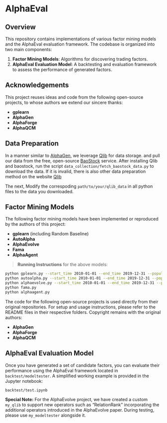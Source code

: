 # AlphaEval

## Overview

This repository contains implementations of various factor mining models and the AlphaEval evaluation framework. The codebase is organized into two main components:

1. **Factor Mining Models**: Algorithms for discovering trading factors.  
2. **AlphaEval Evaluation Model**: A backtesting and evaluation framework to assess the performance of generated factors.

## Acknowledgements

This project reuses ideas and code from the following open-source projects, to whose authors we extend our sincere thanks:

- **gplearn**  
- **AlphaGen**  
- **AlphaForge**  
- **AlphaQCM**  

## Data Preparation

In a manner similar to [AlphaGen](https://github.com/RL-MLDM/alphagen), we leverage [Qlib](https://github.com/microsoft/qlib#data-preparation) for data storage. and pull our data from the free, open-source [BaoStock](http://baostock.com/baostock/index.php/%E9%A6%96%E9%A1%B5) service. After installing Qlib and baostock, run the script `data_collection/fetch_baostock_data.py` to download the data. If it is invalid, there is also other data preparation method on the website [Qlib](https://github.com/microsoft/qlib#data-preparation)

The next, Modify the correspoding `path/to/your/qlib_data` in all python files to the data you downloaded.


## Factor Mining Models

The following factor mining models have been implemented or reproduced by the authors of this project:

- **gplearn** (including Random Baseline)  
- **AutoAlpha**  
- **AlphaEvolve**  
- **Fama**  
- **AlphaAgent**  

> **Running Instructions** for the above models:

```bash
python gplearn.py --start_time 2010-01-01 --end_time 2019-12-31 --population_size 1000 --hall_of_fame 50 --n_components 10 --generations 5
python autoalpha.py --start_time 2010-01-01 --end_time 2019-12-31 --population_size 1000 --hall_of_fame 50 --n_components 10 --generations 5
python alphaevolve.py --start_time 2010-01-01 --end_time 2019-12-31 --population_size 1000 --hall_of_fame 50 --n_components 10 --generations 5
python fama.py
python alphaagent.py
```

The code for the following open-source projects is used directly from their original repositories. For setup and usage instructions, please refer to the README files in their respective folders. Copyright remains with the original authors:

- **AlphaGen**  
- **AlphaForge**  
- **AlphaQCM**  


## AlphaEval Evaluation Model

Once you have generated a set of candidate factors, you can evaluate their performance using the AlphaEval framework located in `backtest/modeltester`. A simplified working example is provided in the Jupyter notebook:

```text
backtest/test.ipynb
```
**Special Note:** For the AlphaEvolve project, we have created a custom `my_qlib` to support new operators such as “RelationRank” incorporating the additional operators introduced in the AlphaEvolve paper. During testing, please use `my_modeltester` alongside it.
